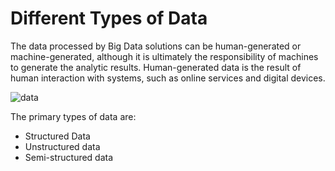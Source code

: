 # Different Types of Data
The data processed by Big Data solutions can be human-generated or machine-generated, although it is ultimately the responsibility of machines to generate the analytic results. Human-generated data is the result of human interaction with systems, such as online services and digital devices.

![data](https://learning.oreilly.com/library/view/big-data-fundamentals/9780134291185/graphics/01fig16.jpg)

The primary types of data are:
* Structured Data
* Unstructured data
* Semi-structured data